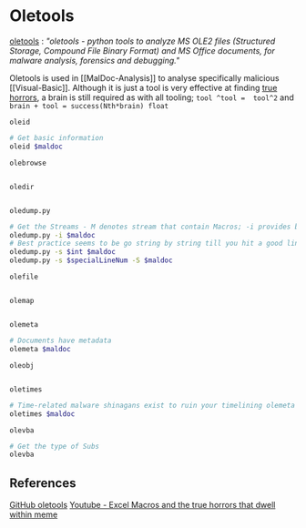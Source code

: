 # Oletools

[oletools](https://github.com/decalage2/oletools) : *"oletools - python tools to analyze MS OLE2 files (Structured Storage, Compound File Binary Format) and MS Office documents, for malware analysis, forensics and debugging."*


Oletools is used in [[MalDoc-Analysis]] to analyse specifically malicious [[Visual-Basic]]. Although it is just a tool is very effective at finding [true horrors](https://www.youtube.com/watch?v=xydcP31wVRk), a brain is still required as with all tooling; `tool ^tool =  tool^2` and `brain + tool = success(Nth*brain) float`

`oleid`
```bash
# Get basic information 
oleid $maldoc
```
`olebrowse`   
```

```
`oledir` 
```

```
 `oledump.py`
```bash
# Get the Streams - M denotes stream that contain Macros; -i provides byes breakdown, very useful!
oledump.py -i $maldoc
# Best practice seems to be go string by string till you hit a good line
oledump.py -s $int $maldoc
oledump.py -s $specialLineNum -S $maldoc
```
 `olefile`    
```

```
 `olemap`
```

```
`olemeta`     
```bash
# Documents have metadata
olemeta $maldoc
```
`oleobj`
```bash

```
`oletimes`
```bash
# Time-related malware shinagans exist to ruin your timelining olemeta will give false positive
oletimes $maldoc
```
`olevba`
```bash
# Get the type of Subs
olevba
```

## References

[GitHub oletools](https://github.com/decalage2/oletools)
[Youtube - Excel Macros and the true horrors that dwell within meme](https://www.youtube.com/watch?v=xydcP31wVRk)